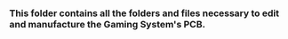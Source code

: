 ### This folder contains all the folders and files necessary to edit and manufacture the Gaming System's PCB.

